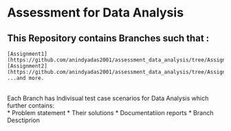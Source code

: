 # Assessment for Data Analysis
## This Repository contains Branches such that : <br />
```
[Assignment1](https://github.com/anindyadas2001/assessment_data_analysis/tree/Assignment1)
[Assignment2](https://github.com/anindyadas2001/assessment_data_analysis/tree/Assignment2)
...and more. 
```
<br />
Each Branch has Indivisual test case scenarios for Data Analysis which further contains: <br />
* Problem statement
* Their  solutions
* Documentatiion reports
* Branch Desctiprion 
